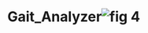 # Gait_Analyzer![fig 4](https://user-images.githubusercontent.com/73453028/156991742-7f84afd6-ea81-47d4-a391-1e3fb99024a0.png)
